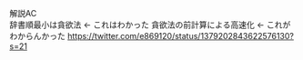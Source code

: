 解説AC  
辞書順最小は貪欲法 ← これはわかった
貪欲法の前計算による高速化 ← これがわからんかった
https://twitter.com/e869120/status/1379202843622576130?s=21
